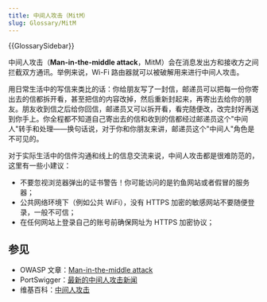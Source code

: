 ```yaml
---
title: 中间人攻击（MitM）
slug: Glossary/MitM
---
```


{{GlossarySidebar}}

中间人攻击（**Man-in-the-middle attack**，MitM）会在消息发出方和接收方之间拦截双方通讯。举例来说，Wi-Fi 路由器就可以被破解用来进行中间人攻击。

用日常生活中的写信来类比的话：你给朋友写了一封信，邮递员可以把每一份你寄出去的信都拆开看，甚至把信的内容改掉，然后重新封起来，再寄出去给你的朋友。朋友收到信之后给你回信，邮递员又可以拆开看，看完随便改，改完封好再送到你手上。你全程都不知道自己寄出去的信和收到的信都经过邮递员这个"中间人"转手和处理——换句话说，对于你和你朋友来讲，邮递员这个"中间人"角色是不可见的。

对于实际生活中的信件沟通和线上的信息交流来说，中间人攻击都是很难防范的，这里有一些小建议：

- 不要忽视浏览器弹出的证书警告！你可能访问的是钓鱼网站或者假冒的服务器；
- 公共网络环境下（例如公共 WiFi），没有 HTTPS 加密的敏感网站不要随便登录，一般不可信；
- 在任何网站上登录自己的账号前确保网址为 HTTPS 加密协议；

## 参见

- OWASP 文章：[Man-in-the-middle attack](https://www.owasp.org/index.php/Man-in-the-middle_attack)
- PortSwigger：[最新的中间人攻击新闻](https://portswigger.net/daily-swig/mitm)
- 维基百科：[中间人攻击](https://zh.wikipedia.org/zh-cn/中间人攻击)

